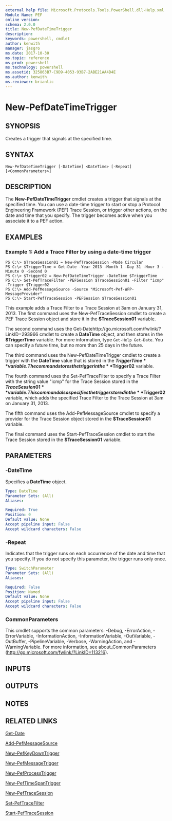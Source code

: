 ```yaml
---
external help file: Microsoft.Protocols.Tools.PowerShell.dll-Help.xml
Module Name: PEF
online version: 
schema: 2.0.0
title: New-PefDateTimeTrigger
description: 
keywords: powershell, cmdlet
author: kenwith
manager: jasgro
ms.date: 2017-10-30
ms.topic: reference
ms.prod: powershell
ms.technology: powershell
ms.assetid: 325863B7-C9D9-4053-93B7-2ABE21AA4D4E
ms.author: kenwith
ms.reviewer: brianlic
---
```


# New-PefDateTimeTrigger

## SYNOPSIS
Creates a trigger that signals at the specified time.

## SYNTAX

```
New-PefDateTimeTrigger [-DateTime] <DateTime> [-Repeat] [<CommonParameters>]
```

## DESCRIPTION
The **New-PefDateTimeTrigger** cmdlet creates a trigger that signals at the specified time.
You can use a date-time trigger to start or stop a Protocol Engineering Framework (PEF) Trace Session, or trigger other actions, on the date and time that you specify.
The trigger becomes active when you associate it to a PEF action.

## EXAMPLES

### Example 1: Add a Trace Filter by using a date-time trigger
```
PS C:\> $TraceSession01 = New-PefTraceSession -Mode Circular
PS C:\> $TriggerTime = Get-Date -Year 2013 -Month 1 -Day 31 -Hour 3 -Minute 0 -Second 0
PS C:\> $Trigger02 = New-PefDateTimeTrigger -DateTime $TriggerTime 
PS C:\> Set-PefTraceFilter -PEFSession $TraceSession01 -Filter "icmp" -Trigger $Trigger02
PS C:\> Add-PefMessageSource -Source "Microsoft-Pef-WFP-MessageProvider"
PS C:\> Start-PefTraceSession -PEFSession $TraceSession01
```

This example adds a Trace Filter to a Trace Session at 3am on January 31, 2013.
The first command uses the New-PefTraceSession cmdlet to create a PEF Trace Session object and store it in the **$TraceSession01** variable.

The second command uses the Get-Datehttp://go.microsoft.com/fwlink/?LinkID=293966 cmdlet to create a **DateTime** object, and then stores in the **$TriggerTime** variable.
For more information, type `Get-Help Get-Date`.
You can specify a future time, but no more than 25 days in the future.

The third command uses the New-PefDateTimeTrigger cmdlet to create a trigger with the **DateTime** value that is stored in the **$TriggerTime** variable.
The command stores the trigger in the **$Trigger02** variable.

The fourth command uses the Set-PefTraceFilter to specify a Trace Filter with the string value "icmp" for the Trace Session stored in the **$TraceSession01** variable.
This command also specifies the trigger stored in the **$Trigger02** variable, which adds the specified Trace Filter to the Trace Session at 3am on January 31, 2013.

The fifth command uses the Add-PefMessageSource cmdlet to specify a provider for the Trace Session object stored in the **$TraceSession01** variable.

The final command uses the Start-PefTraceSession cmdlet to start the Trace Session stored in the **$TraceSession01** variable.

## PARAMETERS

### -DateTime
Specifies a **DateTime** object.

```yaml
Type: DateTime
Parameter Sets: (All)
Aliases: 

Required: True
Position: 0
Default value: None
Accept pipeline input: False
Accept wildcard characters: False
```

### -Repeat
Indicates that the trigger runs on each occurrence of the date and time that you specify.
If you do not specify this parameter, the trigger runs only once.

```yaml
Type: SwitchParameter
Parameter Sets: (All)
Aliases: 

Required: False
Position: Named
Default value: None
Accept pipeline input: False
Accept wildcard characters: False
```

### CommonParameters
This cmdlet supports the common parameters: -Debug, -ErrorAction, -ErrorVariable, -InformationAction, -InformationVariable, -OutVariable, -OutBuffer, -PipelineVariable, -Verbose, -WarningAction, and -WarningVariable. For more information, see about_CommonParameters (http://go.microsoft.com/fwlink/?LinkID=113216).

## INPUTS

## OUTPUTS

## NOTES

## RELATED LINKS

[Get-Date](http://go.microsoft.com/fwlink/?LinkID=293966)

[Add-PefMessageSource](./Add-PefMessageSource.md)

[New-PefKeyDownTrigger](./New-PefKeyDownTrigger.md)

[New-PefMessageTrigger](./New-PefMessageTrigger.md)

[New-PefProcessTrigger](./New-PefProcessTrigger.md)

[New-PefTimeSpanTrigger](./New-PefTimeSpanTrigger.md)

[New-PefTraceSession](./New-PefTraceSession.md)

[Set-PefTraceFilter](./Set-PefTraceFilter.md)

[Start-PefTraceSession](./Start-PefTraceSession.md)

